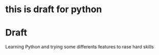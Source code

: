 # this is draft for python

**Draft**
========================
Learning Python and trying some differents features to rase hard skills